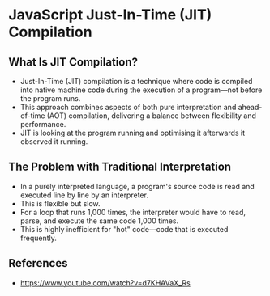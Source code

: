 #  JavaScript Just-In-Time (JIT) Compilation


## What Is JIT Compilation?
- Just-In-Time (JIT) compilation is a technique where code is compiled into native machine code during the execution of a program—not before the program runs.
- This approach combines aspects of both pure interpretation and ahead-of-time (AOT) compilation, delivering a balance between flexibility and performance.
- JIT is looking at the program running and optimising it afterwards it observed it running.


## The Problem with Traditional Interpretation
- In a purely interpreted language, a program's source code is read and executed line by line by an interpreter.
- This is flexible but slow.
- For a loop that runs 1,000 times, the interpreter would have to read, parse, and execute the same code 1,000 times.
- This is highly inefficient for "hot" code—code that is executed frequently.


## References
- https://www.youtube.com/watch?v=d7KHAVaX_Rs



